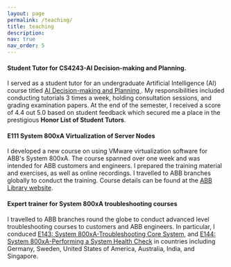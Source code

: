```yaml
---
layout: page
permalink: /teaching/
title: teaching
description:
nav: true
nav_order: 5
---
```

<h4>Student Tutor for CS4243-AI Decision-making and Planning.</h4>
<p>I served as a student tutor for an undergraduate Artificial Intelligence (AI) course titled <a href='https://nusmods.com/modules/CS4246/ai-planning-and-decision-making'> AI Decision-making and Planning </a>. My responsibilities included conducting tutorials 3 times a week, holding consultation sessions, and grading examination papers. At the end of the semester, I received a score of 4.4 out 5.0 based on student feedback which secured me a place in the prestigious <b>Honor List of Student Tutors</b>. </p>


<h4>E111 System 800xA Virtualization of Server Nodes</h4>
<p>I developed a new course on using VMware virtualization software for ABB's System 800xA. The course spanned over one week and was intended for ABB customers and engineers. I prepared the training material and exercises, as well as online recordings. I travelled to ABB branches globally to conduct the training. Course details can be found at the <a href='https://library.e.abb.com/public/28c49ed9fa9dc664c1257a2400469e65/3BDS011567-111_E_en_800xA_Expert_Workshop_E111_-_Virtualization_of_Server_Nodes_using_VMware_ESXi.pdf'> ABB Library website</a>.</p>

<h4>Expert trainer for System 800xA troubleshooting courses</h4>
<p> I travelled to ABB branches round the globe to conduct advanced level troubleshooting courses to customers and ABB engineers. In particular, I conduced <a href='https://library.e.abb.com/public/dee97999b8c03e21c1257a250019355c/3BDS011567-143_I_en_800xA_Expert_Workshop_E143_-_Troubleshooting_800xA_Core_System.pdf'> E143: System 800xA-Troubleshooting Core System</a>, and <a href='https://library.e.abb.com/public/805c98950350544bc1257a25001935d7/3BDS011567-144_C_en_800xA_Expert_Workshop_E144_-_System_Health_Check.pdf'> E144: System 800xA-Performing a System Health Check</a> in countries including Germany, Sweden, United States of America, Australia, India, and Singapore. 
